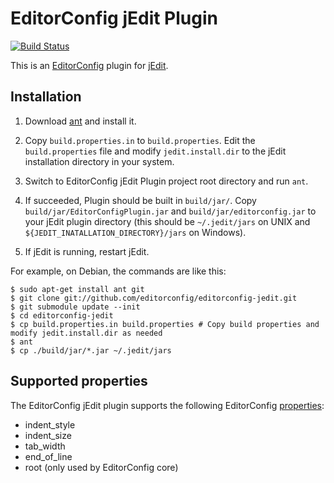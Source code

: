 # EditorConfig jEdit Plugin

[![Build Status](https://secure.travis-ci.org/editorconfig/editorconfig-jedit.png?branch=master)](http://travis-ci.org/editorconfig/editorconfig-jedit)

This is an [EditorConfig][] plugin for [jEdit][].

## Installation

1.  Download [ant][] and install it.

2.  Copy `build.properties.in` to `build.properties`. Edit the
    `build.properties` file and modify `jedit.install.dir` to the jEdit
    installation directory in your system.

3.  Switch to EditorConfig jEdit Plugin project root directory and run `ant`.

4.  If succeeded, Plugin should be built in `build/jar/`. Copy
    `build/jar/EditorConfigPlugin.jar` and `build/jar/editorconfig.jar` to your
    jEdit plugin directory (this should be `~/.jedit/jars` on UNIX and
    `${JEDIT_INATALLATION_DIRECTORY}/jars` on Windows).

5.  If jEdit is running, restart jEdit.

For example, on Debian, the commands are like this:

```Shell
$ sudo apt-get install ant git
$ git clone git://github.com/editorconfig/editorconfig-jedit.git
$ git submodule update --init
$ cd editorconfig-jedit
$ cp build.properties.in build.properties # Copy build properties and modify jedit.install.dir as needed
$ ant
$ cp ./build/jar/*.jar ~/.jedit/jars
```

## Supported properties

The EditorConfig jEdit plugin supports the following EditorConfig [properties][]:

* indent_style
* indent_size
* tab_width
* end_of_line
* root (only used by EditorConfig core)


[ant]: http://ant.apache.org
[EditorConfig]: http://editorconfig.org
[EditorConfig core]: https://github.com/editorconfig/editorconfig-core
[jEdit]: http://www.jedit.org
[properties]: http://editorconfig.org/#supported-properties
